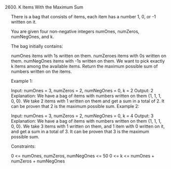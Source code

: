 2600. K Items With the Maximum Sum

There is a bag that consists of items, each item has a number 1, 0, or -1 written on it.

You are given four non-negative integers numOnes, numZeros, numNegOnes, and k.

The bag initially contains:

numOnes items with 1s written on them.
numZeroes items with 0s written on them.
numNegOnes items with -1s written on them.
We want to pick exactly k items among the available items. Return the maximum possible sum of numbers written on the items.

 

Example 1:

Input: numOnes = 3, numZeros = 2, numNegOnes = 0, k = 2
Output: 2
Explanation: We have a bag of items with numbers written on them {1, 1, 1, 0, 0}. We take 2 items with 1 written on them and get a sum in a total of 2.
It can be proven that 2 is the maximum possible sum.
Example 2:

Input: numOnes = 3, numZeros = 2, numNegOnes = 0, k = 4
Output: 3
Explanation: We have a bag of items with numbers written on them {1, 1, 1, 0, 0}. We take 3 items with 1 written on them, and 1 item with 0 written on it, and get a sum in a total of 3.
It can be proven that 3 is the maximum possible sum.
 

Constraints:

0 <= numOnes, numZeros, numNegOnes <= 50
0 <= k <= numOnes + numZeros + numNegOnes